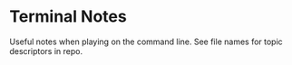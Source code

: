 # Terminal Notes
Useful notes when playing on the command line. See file names for topic descriptors in repo.

